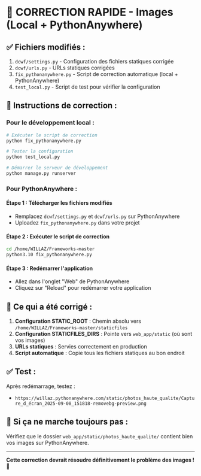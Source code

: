 # 🚀 CORRECTION RAPIDE - Images (Local + PythonAnywhere)

## ✅ **Fichiers modifiés :**

1. `dcwf/settings.py` - Configuration des fichiers statiques corrigée
2. `dcwf/urls.py` - URLs statiques corrigées
3. `fix_pythonanywhere.py` - Script de correction automatique (local + PythonAnywhere)
4. `test_local.py` - Script de test pour vérifier la configuration

## 🔧 **Instructions de correction :**

### **Pour le développement local :**
```bash
# Exécuter le script de correction
python fix_pythonanywhere.py

# Tester la configuration
python test_local.py

# Démarrer le serveur de développement
python manage.py runserver
```

### **Pour PythonAnywhere :**

#### **Étape 1 : Télécharger les fichiers modifiés**
- Remplacez `dcwf/settings.py` et `dcwf/urls.py` sur PythonAnywhere
- Uploadez `fix_pythonanywhere.py` dans votre projet

#### **Étape 2 : Exécuter le script de correction**
```bash
cd /home/WILLAZ/Frameworks-master
python3.10 fix_pythonanywhere.py
```

#### **Étape 3 : Redémarrer l'application**
- Allez dans l'onglet "Web" de PythonAnywhere
- Cliquez sur "Reload" pour redémarrer votre application

## 🎯 **Ce qui a été corrigé :**

1. **Configuration STATIC_ROOT** : Chemin absolu vers `/home/WILLAZ/Frameworks-master/staticfiles`
2. **Configuration STATICFILES_DIRS** : Pointe vers `web_app/static` (où sont vos images)
3. **URLs statiques** : Servies correctement en production
4. **Script automatique** : Copie tous les fichiers statiques au bon endroit

## ✅ **Test :**
Après redémarrage, testez :
- `https://willaz.pythonanywhere.com/static/photos_haute_qualite/Capture_d_écran_2025-09-08_151818-removebg-preview.png`

## 🚨 **Si ça ne marche toujours pas :**

Vérifiez que le dossier `web_app/static/photos_haute_qualite/` contient bien vos images sur PythonAnywhere.

---

**Cette correction devrait résoudre définitivement le problème des images !** 🎉
